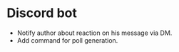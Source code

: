 # Discord bot

 - Notify author about reaction on his message via DM.
 - Add command for poll generation.
